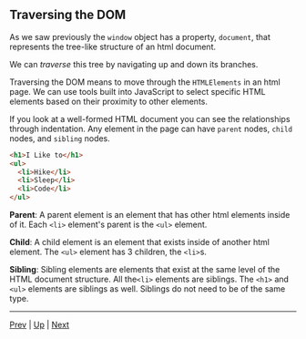 ## Traversing the DOM
As we saw previously the `window` object has a property, `document`, that represents the tree-like structure of an html document.

We can _traverse_ this tree by navigating up and down its branches.

Traversing the DOM means to move through the `HTMLElements` in an html page. We can use tools built into JavaScript to select specific HTML elements based on their proximity to other elements.

If you look at a well-formed HTML document you can see the relationships through indentation. Any element in the page can have `parent` nodes, `child` nodes, and `sibling` nodes.

```html
<h1>I Like to</h1>
<ul>
  <li>Hike</li>
  <li>Sleep</li>
  <li>Code</li>
</ul>
```
**Parent**: A parent element is an element that has other html elements inside of it. Each `<li>` element's parent is the `<ul>` element.

**Child**: A child element is an element that exists inside of another html element.
The `<ul>` element has 3 children, the `<li>`s.

**Sibling**: Sibling elements are elements that exist at the same level of the HTML document structure. All the`<li>` elements are siblings. The `<h1>` and `<ul>` elements are siblings as well. Siblings do not need to be of the same type.

<hr>

[Prev](README.md) | [Up](README.md) | [Next](usingSelectedElement.md)

